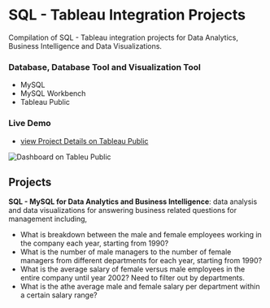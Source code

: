 # SQL - Tableau Integration Projects
Compilation of SQL - Tableau integration projects for Data Analytics, Business Intelligence and Data Visualizations.

### Database, Database Tool and Visualization Tool
+ MySQL
+ MySQL Workbench
+ Tableau Public

### Live Demo
+ [view Project Details on Tableau Public](https://public.tableau.com/profile/phonethiriyadana#!/vizhome/IntegratingSQLandTableauforDataAnalyticsandBusinessIntelligence/Dashboard1)

![Dashboard on Tableu Public](https://raw.githubusercontent.com/ptyadana/SQL-Tableau-Data-Analysis-Visualization-Projects/master/screenshot.png)

## Projects
**SQL - MySQL for Data Analytics and Business Intelligence**: data analysis and data visualizations for answering business related questions for management including,
+ What is breakdown between the male and female employees working in the company each year, starting from 1990?
+ What is the number of male managers to the number of female managers from different departments for each year, starting from 1990?
+ What is the average salary of female versus male employees in the entire company until year 2002? Need to filter out by departments.
+ What is the athe average male and female salary per department within a certain salary range?
